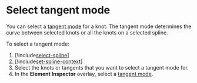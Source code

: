 # Select tangent mode

You can select a [tangent mode](tangent-modes.md) for a knot. The tangent mode determines the curve between selected knots or all the knots on a selected spline. 

To select a tangent mode:
1. [!include[select-spline](.\snippets\select-spline.md)]
1. [!include[set-spline-context](.\snippets\set-spline-context.md)]
1. Select the knots or tangents that you want to select a tangent mode for.  
1. In the **Element Inspector** overlay, select a [tangent mode](tangent-modes.md). 
